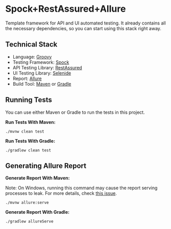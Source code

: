 # Spock+RestAssured+Allure

Template framework for API and UI automated testing. It already contains all the necessary dependencies, so you can start using this stack right away.

## Technical Stack

* Language: [Groovy](https://groovy-lang.org/)
* Testing Framework: [Spock](https://spockframework.org/)
* API Testing Library: [RestAssured](https://rest-assured.io/)
* UI Testing Library: [Selenide](https://selenide.org/)
* Report: [Allure](https://allurereport.org/)
* Build Tool: [Maven](https://maven.apache.org/) or [Gradle](https://gradle.org/)

## Running Tests

You can use either Maven or Gradle to run the tests in this project.

**Run Tests With Maven:**

```shell
./mvnw clean test
```

**Run Tests With Gradle:**

```shell
./gradlew clean test
```

## Generating Allure Report

**Generate Report With Maven:**

Note: On Windows, running this command may cause the report serving processes to leak. For more details, check [this issue](https://github.com/allure-framework/allure-java/issues/836).

```shell
./mvnw allure:serve
```

**Generate Report With Gradle:**

```shell
./gradlew allureServe
```

